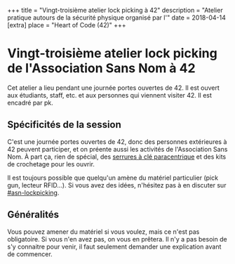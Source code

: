 +++
title = "Vingt-troisième atelier lock picking à 42"
description = "Atelier pratique autours de la sécurité physique organisé par l'"
date = 2018-04-14
[extra]
place = "Heart of Code (42)"
+++

# Vingt-troisième atelier lock picking de l'Association Sans Nom à 42

Cet atelier a lieu pendant une journée portes ouvertes de 42. Il est ouvert aux
étudiants, staff, etc. et aux personnes qui viennent visiter 42.
Il est encadré par pk.

## Spécificités de la session

C'est une journée portes ouvertes de 42, donc des personnes extérieures à 42
peuvent participer, et on préente aussi les activités de l'Association Sans
Nom. À part ça, rien de spécial, des [serrures à clé
paracentrique](@/documentation/lock_picking/paracentrique/index.md) et des kits
de crochetage pour les ouvrir.

Il est toujours possible que quelqu'un amène du matériel particulier (pick gun,
lecteur RFID…).
Si vous avez des idées, n'hésitez pas à en discuter sur <a href="
{{ slack42(channel=asn-lockpicking) }}">#asn-lockpicking</a>.

## Généralités

Vous pouvez amener du matériel si vous voulez, mais ce n'est pas obligatoire.
Si vous n'en avez pas, on vous en prêtera.
Il n'y a pas besoin de s'y connaitre pour venir, il faut seulement demander une
explication avant de commencer.

